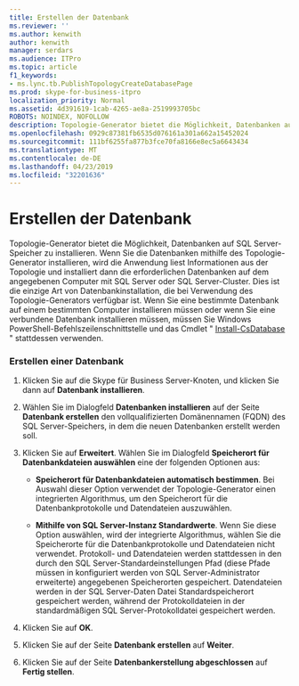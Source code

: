 ```yaml
---
title: Erstellen der Datenbank
ms.reviewer: ''
ms.author: kenwith
author: kenwith
manager: serdars
ms.audience: ITPro
ms.topic: article
f1_keywords:
- ms.lync.tb.PublishTopologyCreateDatabasePage
ms.prod: skype-for-business-itpro
localization_priority: Normal
ms.assetid: 4d391619-1cab-4265-ae8a-2519993705bc
ROBOTS: NOINDEX, NOFOLLOW
description: Topologie-Generator bietet die Möglichkeit, Datenbanken auf SQL Server-Speicher zu installieren. Wenn Sie die Datenbanken mithilfe des Topologie-Generator installieren, wird die Anwendung liest Informationen aus der Topologie und installiert dann die erforderlichen Datenbanken auf dem angegebenen Computer mit SQL Server oder SQL Server-Cluster. Dies ist die einzige Art von Datenbankinstallation, die bei Verwendung des Topologie-Generators verfügbar ist. Wenn Sie eine bestimmte Datenbank auf einem bestimmten Computer installieren müssen oder wenn Sie eine verbundene Datenbank installieren müssen, müssen Sie Windows PowerShell-Befehlszeilenschnittstelle und das Cmdlet "Install-CsDatabase" stattdessen verwenden.
ms.openlocfilehash: 0929c87381fb6535d076161a301a662a15452024
ms.sourcegitcommit: 111bf6255fa877b3fce70fa8166e8ec5a6643434
ms.translationtype: MT
ms.contentlocale: de-DE
ms.lasthandoff: 04/23/2019
ms.locfileid: "32201636"
---
```

# <a name="create-database"></a>Erstellen der Datenbank
 
Topologie-Generator bietet die Möglichkeit, Datenbanken auf SQL Server-Speicher zu installieren. Wenn Sie die Datenbanken mithilfe des Topologie-Generator installieren, wird die Anwendung liest Informationen aus der Topologie und installiert dann die erforderlichen Datenbanken auf dem angegebenen Computer mit SQL Server oder SQL Server-Cluster. Dies ist die einzige Art von Datenbankinstallation, die bei Verwendung des Topologie-Generators verfügbar ist. Wenn Sie eine bestimmte Datenbank auf einem bestimmten Computer installieren müssen oder wenn Sie eine verbundene Datenbank installieren müssen, müssen Sie Windows PowerShell-Befehlszeilenschnittstelle und das Cmdlet " [Install-CsDatabase](https://docs.microsoft.com/powershell/module/skype/install-csdatabase?view=skype-ps) " stattdessen verwenden.
  
### <a name="creating-a-database"></a>Erstellen einer Datenbank

1. Klicken Sie auf die Skype für Business Server-Knoten, und klicken Sie dann auf **Datenbank installieren**.
    
2. Wählen Sie im Dialogfeld **Datenbanken installieren** auf der Seite **Datenbank erstellen** den vollqualifizierten Domänennamen (FQDN) des SQL Server-Speichers, in dem die neuen Datenbanken erstellt werden soll.
    
3. Klicken Sie auf **Erweitert**. Wählen Sie im Dialogfeld **Speicherort für Datenbankdateien auswählen** eine der folgenden Optionen aus:
    
   - **Speicherort für Datenbankdateien automatisch bestimmen**. Bei Auswahl dieser Option verwendet der Topologie-Generator einen integrierten Algorithmus, um den Speicherort für die Datenbankprotokolle und Datendateien auszuwählen.
    
   - **Mithilfe von SQL Server-Instanz Standardwerte**. Wenn Sie diese Option auswählen, wird der integrierte Algorithmus, wählen Sie die Speicherorte für die Datenbankprotokolle und Datendateien nicht verwendet. Protokoll- und Datendateien werden stattdessen in den durch den SQL Server-Standardeinstellungen Pfad (diese Pfade müssen in konfiguriert werden von SQL Server-Administrator erweiterte) angegebenen Speicherorten gespeichert. Datendateien werden in der SQL Server-Daten Datei Standardspeicherort gespeichert werden, während der Protokolldateien in der standardmäßigen SQL Server-Protokolldatei gespeichert werden.
    
4. Klicken Sie auf **OK**.
    
5. Klicken Sie auf der Seite **Datenbank erstellen** auf **Weiter**.
    
6. Klicken Sie auf der Seite **Datenbankerstellung abgeschlossen** auf **Fertig stellen**.
    

